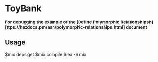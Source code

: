 # ToyBank

**For debugging the example of the [Define Polymorphic Relationshipsh][ttps://hexdocs.pm/ash/polymorphic-relationships.html] document**

## Usage

$mix deps.get
$mix compile
$iex -S mix
